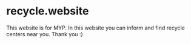 # recycle.website
This website is for MYP. In this website you can inform and find recycle centers near you. 
Thank you :)
